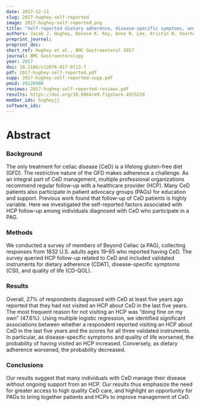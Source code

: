 ```yaml
---
date: 2017-12-11
slug: 2017-hughey-self-reported
image: 2017-hughey-self-reported.png
title: "Self-reported dietary adherence, disease-specific symptoms, and quality of life are associated with healthcare provider follow-up in celiac disease"
authors: Jacob J. Hughey, Bonnie K. Ray, Anne R. Lee, Kristin N. Voorhees, Ciaran P. Kelly and Detlef Schuppan
preprint_journal: 
preprint_doi: 
short_ref: Hughey et al., BMC Gastroenterol 2017
journal: BMC Gastroenterology
year: 2017
doi: 10.1186/s12876-017-0713-7
pdf: 2017-hughey-self-reported.pdf
supp: 2017-hughey-self-reported-supp.pdf
pmid: 29228908
reviews: 2017-hughey-self-reported-reviews.pdf
results: https://doi.org/10.6084/m9.figshare.4975229
member_ids: hugheyjj
software_ids: 
---
```


# Abstract

### Background
The only treatment for celiac disease (CeD) is a lifelong gluten-free diet (GFD). The restrictive nature of the GFD makes adherence a challenge. As an integral part of CeD management, multiple professional organizations recommend regular follow-up with a healthcare provider (HCP). Many CeD patients also participate in patient advocacy groups (PAGs) for education and support. Previous work found that follow-up of CeD patients is highly variable. Here we investigated the self-reported factors associated with HCP follow-up among individuals diagnosed with CeD who participate in a PAG.

### Methods
We conducted a survey of members of Beyond Celiac (a PAG), collecting responses from 1832 U.S. adults ages 19–65 who reported having CeD. The survey queried HCP follow-up related to CeD and included validated instruments for dietary adherence (CDAT), disease-specific symptoms (CSI), and quality of life (CD-QOL).

### Results
Overall, 27% of respondents diagnosed with CeD at least five years ago reported that they had not visited an HCP about CeD in the last five years. The most frequent reason for not visiting an HCP was “doing fine on my own” (47.6%). Using multiple logistic regression, we identified significant associations between whether a respondent reported visiting an HCP about CeD in the last five years and the scores for all three validated instruments. In particular, as disease-specific symptoms and quality of life worsened, the probability of having visited an HCP increased. Conversely, as dietary adherence worsened, the probability decreased.

### Conclusions
Our results suggest that many individuals with CeD manage their disease without ongoing support from an HCP. Our results thus emphasize the need for greater access to high quality CeD care, and highlight an opportunity for PAGs to bring together patients and HCPs to improve management of CeD.
